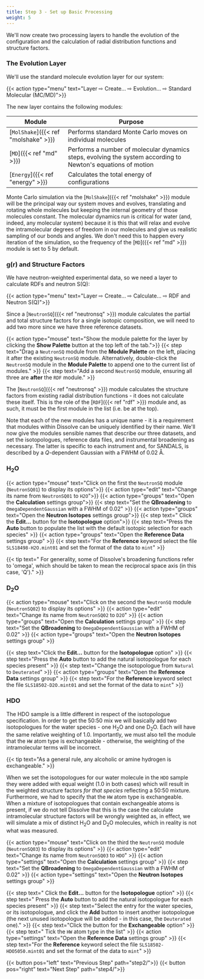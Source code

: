 ```yaml
---
title: Step 3 - Set up Basic Processing
weight: 5
---
```



We'll now create two processing layers to handle the evolution of the configuration and the calculation of radial distribution functions and structure factors.

### The Evolution Layer

We'll use the standard molecule evolution layer for our system:

{{< action type="menu" text="Layer &#8680; Create... &#8680; Evolution... &#8680; Standard Molecular (MC/MD)">}}


The new layer contains the following modules:

| Module | Purpose |
|--------|---------|
| [`MolShake`]({{< ref "molshake" >}}) | Performs standard Monte Carlo moves on individual molecules |
| [`MD`]({{< ref "md" >}}) | Performs a number of molecular dynamics steps, evolving the system according to Newton's equations of motion |
| [`Energy`]({{< ref "energy" >}}) | Calculates the total energy of configurations |

Monte Carlo simulation via the [`MolShake`]({{< ref "molshake" >}}) module will be the principal way our system moves and evolves, translating and rotating whole molecules but keeping the internal geometry of those molecules constant. The molecular dynamics run is critical for water (and, indeed, any molecular system) because it is this that will relax and evolve the intramolecular degrees of freedom in our molecules and give us realistic sampling of our bonds and angles. We don't need this to happen every iteration of the simulation, so the frequency of the [`MD`]({{< ref "md" >}}) module is set to 5 by default.

### g(r) and Structure Factors

We have neutron-weighted experimental data, so we need a layer to calculate RDFs and neutron S(Q):

{{< action type="menu" text="Layer &#8680; Create... &#8680; Calculate... &#8680; RDF and Neutron S(Q)">}}

Since a [`NeutronSQ`]({{< ref "neutronsq" >}}) module calculates the partial and total structure factors for a single isotopic composition, we will need to add two more since we have three reference datasets.

{{< action type="mouse" text="Show the module palette for the layer by clicking the **Show Palette** button at the top left of the tab.">}}
{{< step text="Drag a `NeutronSQ` module from the **Module Palette** on the left, placing it after the existing `NeutronSQ` module. Alternatively, double-click the `NeutronSQ` module in the **Module Palette** to append one to the current list of modules." >}}
{{< step text="Add a second `NeutronSQ` module, ensuring all three are **after** the `RDF` module." >}}


The [`NeutronSQ`]({{< ref "neutronsq" >}}) module calculates the structure factors from existing radial distribution functions - it does not calculate these itself. This is the role of the [`RDF`]({{< ref "rdf" >}}) module and, as such, it must be the first module in the list (i.e. be at the top).

Note that each of the new modules has a unique name - it is a requirement that modules within Dissolve can be uniquely identified by their name. We'll now give the modules sensible names that describe our three datasets, and set the isotopologues, reference data files, and instrumental broadening as necessary. The latter is specific to each instrument and, for SANDALS, is described by a _Q_-dependent Gaussian with a FWHM of 0.02 &#8491;.

### H<sub>2</sub>O

{{< action type="mouse" text="Click on the first the `NeutronSQ` module (`NeutronSQ01`) to display its options">}}
{{< action type="edit" text="Change its name from `NeutronSQ01` to `H2O`">}}
{{< action type="groups" text="Open the **Calculation** settings group">}}
{{< step text="Set the **QBroadening** to `OmegaDependentGaussian` with a FWHM of 0.02" >}}
{{< action type="groups" text="Open the **Neutron Isotopes** settings group">}}
{{< step text=" Click the **Edit...** button for the **Isotopologue** option">}}
{{< step text="Press the **Auto** button to populate the list with the default isotopic selection for each species" >}}
{{< action type="groups" text="Open the **Reference Data** settings group" >}}
{{< step text="For the **Reference** keyword select the file `SLS18498-H2O.mint01` and set the format of the data to `mint`" >}}

{{< tip text=" For generality, some of Dissolve's broadening functions refer to 'omega', which should be taken to mean the reciprocal space axis (in this case, 'Q')." >}}

### D<sub>2</sub>O

{{< action type="mouse" text="Click on the second the `NeutronSQ` module (`NeutronSQ02`) to display its options" >}}
{{< action type="edit" text="Change its name from `NeutronSQ02` to `D2O`" >}}
{{< action type="groups" text="Open the **Calculation** settings group" >}}
{{< step text="Set the **QBroadening** to `OmegaDependentGaussian` with a FWHM of 0.02" >}}
{{< action type="groups" text="Open the **Neutron Isotopes** settings group" >}}

{{< step text="Click the **Edit...** button for the **Isotopologue** option" >}}
{{< step text="Press the **Auto** button to add the natural isotopologue for each species present" >}}
{{< step text="Change the isotopologue from `Natural` to `Deuterated`" >}}
{{< action type="groups" text="Open the **Reference Data** settings group" >}}
{{< step text="For the **Reference** keyword select the file `SLS18502-D2O.mint01` and set the format of the data to `mint`" >}}


### HDO

The HDO sample is a little different in respect of the isotopologue specification. In order to get the 50:50 mix we will basically add two isotopologues for the water species - one H<sub>2</sub>O and one D<sub>2</sub>O. Each will have the same relative weighting of 1.0. Importantly, we must also tell the module that the `HW` atom type is exchangeable - otherwise, the weighting of the intramolecular terms will be incorrect.

{{< tip text="As a general rule, any alcoholic or amine hydrogen is exchangeable." >}}

When we set the isotopologues for our water molecule in the `HDO` sample they were added with equal weight (1.0 in both cases) which will result in the weighted structure factors _for that species_ reflecting a 50:50 mixture. Furthermore, we had to specify that the `HW` atom type is exchangeable. When a mixture of isotopologues that contain exchangeable atoms is present, if we do not tell Dissolve that this is the case the calculate intramolecular structure factors will be wrongly weighted as, in effect, we will simulate a mix of distinct H<sub>2</sub>O and D<sub>2</sub>O molecules, which in reality is not what was measured.

{{< action type="mouse" text="Click on the third the `NeutronSQ` module (`NeutronSQ03`) to display its options" >}}
{{< action type="edit" text="Change its name from `NeutronSQ03` to `HDO`" >}}
{{< action type="settings" text="Open the **Calculation** settings group" >}}
{{< step text="Set the **QBroadening** to `OmegaDependentGaussian` with a FWHM of 0.02" >}}
{{< action type="settings" text="Open the **Neutron Isotopes** settings group" >}}

{{< step text=" Click the **Edit...** button for the **Isotopologue** option" >}}
{{< step text=" Press the **Auto** button to add the natural isotopologue for each species present" >}}
{{< step text="Select the entry for the water species, or its isotopologue, and click the **Add** button to insert another isotopologue (the next unused isotopologue will be added - in this case, the `Deuterated` one)." >}}
{{< step text="Click the button for the **Exchangeable** option" >}}
{{< step text=" Tick the `HW` atom type in the list" >}}
{{< action type="settings" text="Open the **Reference Data** settings group" >}}
{{< step text="For the **Reference** keyword select the file `SLS18502-HDO5050.mint01` and set the format of the data to `mint`" >}}


{{< button pos="left" text="Previous Step" path="step2/">}}
{{< button pos="right" text="Next Step" path="step4/">}}

